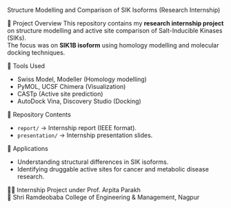 Structure Modelling and Comparison of SIK Isoforms (Research Internship)

📌 Project Overview
This repository contains my **research internship project** on structure modelling and active site comparison of Salt-Inducible Kinases (SIKs).  
The focus was on **SIK1B isoform** using homology modelling and molecular docking techniques.  

🧪 Tools Used
- Swiss Model, Modeller (Homology modelling)  
- PyMOL, UCSF Chimera (Visualization)  
- CASTp (Active site prediction)  
- AutoDock Vina, Discovery Studio (Docking)  

📂 Repository Contents
- `report/` → Internship report (IEEE format).  
- `presentation/` → Internship presentation slides.  

🎯 Applications
- Understanding structural differences in SIK isoforms.  
- Identifying druggable active sites for cancer and metabolic disease research.  

👨‍🎓 Internship Project under Prof. Arpita Parakh  
📍 Shri Ramdeobaba College of Engineering & Management, Nagpur

